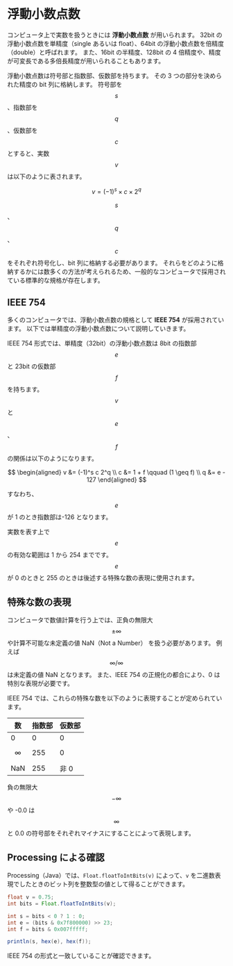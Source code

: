 # 浮動小数点数

コンピュータ上で実数を扱うときには **浮動小数点数** が用いられます。
32bit の浮動小数点数を単精度（single あるいは float）、64bit の浮動小数点数を倍精度（double）と呼ばれます。
また、16bit の半精度、128bit の 4 倍精度や、精度が可変長である多倍長精度が用いられることもあります。

浮動小数点数は符号部と指数部、仮数部を持ちます。
その 3 つの部分を決められた精度の bit 列に格納します。
符号部を $$s$$ 、指数部を $$q$$ 、仮数部を $$c$$ とすると、実数 $$v$$ は以下のように表されます。

$$
v = (-1)^s \times c \times 2^q
$$

$$s$$、$$q$$、$$c$$ をそれぞれ符号化し、bit 列に格納する必要があります。
それらをどのように格納するかには数多くの方法が考えられるため、一般的なコンピュータで採用されている標準的な規格が存在します。

## IEEE 754

多くのコンピュータでは、浮動小数点数の規格として **IEEE 754** が採用されています。
以下では単精度の浮動小数点数について説明していきます。

IEEE 754 形式では、単精度（32bit）の浮動小数点数は 8bit の指数部 $$e$$ と 23bit の仮数部 $$f$$ を持ちます。
$$v$$ と $$e$$、$$f$$ の関係は以下のようになります。

$$
\begin{aligned}
v &= (-1)^s c 2^q \\
c &= 1 + f \qquad (1 \geq f) \\
q &= e - 127
\end{aligned}
$$

すなわち、$$e$$ が 1 のとき指数部は-126 となります。

実数を表す上で $$e$$の有効な範囲は 1 から 254 までです。
$$e$$ が 0 のときと 255 のときは後述する特殊な数の表現に使用されます。

## 特殊な数の表現

コンピュータで数値計算を行う上では、正負の無限大 $$\pm \infty$$ や計算不可能な未定義の値 NaN（Not a Number） を扱う必要があります。
例えば $$\infty / \infty$$ は未定義の値 NaN となります。
また、IEEE 754 の正規化の都合により、0 は特別な表現が必要です。

IEEE 754 では、これらの特殊な数を以下のように表現することが定められています。

| 数         | 指数部 | 仮数部 |
| ---------- | ------ | ------ |
| 0          | 0      | 0      |
| $$\infty$$ | 255    | 0      |
| NaN        | 255    | 非 0   |

負の無限大 $$-\infty$$ や -0.0 は$$\infty$$ と 0.0 の符号部をそれぞれマイナスにすることによって表現します。

## Processing による確認

Processing（Java）では、`Float.floatToIntBits(v)` によって、`v` を二進数表現でしたときのビット列を整数型の値として得ることができます。

```java
float v = 0.75;
int bits = Float.floatToIntBits(v);

int s = bits < 0 ? 1 : 0;
int e = (bits & 0x7f800000) >> 23;
int f = bits & 0x007fffff;

println(s, hex(e), hex(f));
```

IEEE 754 の形式と一致していることが確認できます。
